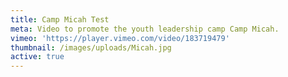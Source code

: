 ```yaml
---
title: Camp Micah Test
meta: Video to promote the youth leadership camp Camp Micah.
vimeo: 'https://player.vimeo.com/video/183719479'
thumbnail: /images/uploads/Micah.jpg
active: true
---
```


